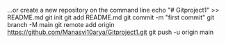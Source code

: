 
…or create a new repository on the command line
echo "# Gitproject1" >> README.md
git init
git add README.md
git commit -m "first commit"
git branch -M main
git remote add origin https://github.com/Manasvi10arya/Gitproject1.git
git push -u origin main
